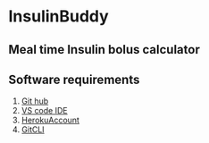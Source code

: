 # InsulinBuddy

## Meal time Insulin bolus calculator

## Software requirements

1. [Git hub](https://github.com)
2. [VS code IDE](https://code.visualstudio.com)
3. [HerokuAccount](https://heroku.com)
4. [GitCLI](https://git-scm.com/book/en/v2/Getting-Started-The-Command-Line)
